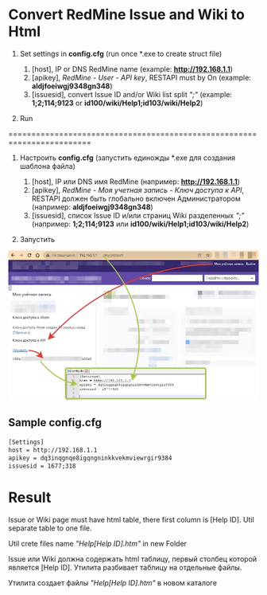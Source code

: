 # Convert RedMine Issue and Wiki to Html

1. Set settings in **config.cfg** (run once *.exe to create struct file)
   1. [host], IP or DNS RedMine name (example: **http://192.168.1.1**)
   2. [apikey], *RedMine - User - API key*, RESTAPI must by On (example: **aldjfoeiwgj9348gn348**)
   3. [issuesid], convert Issue ID and/or Wiki list split *";"* (example: **1;2;114;9123** or **id100/wiki/Help1;id103/wiki/Help2**)

2. Run

========================================================================
1. Настроить **config.cfg** (запустить единожды *.exe для создания шаблона файла)
   1. [host], IP или DNS имя RedMine (например: **http://192.168.1.1**)
   2. [apikey], *RedMine - Моя учетная запись - Ключ доступа к API*, RESTAPI должен быть глобально включен Администратором (например: **aldjfoeiwgj9348gn348**)
   3. [issuesid], список Issue ID и/или страниц Wiki разделенных *";"* (например: **1;2;114;9123** или **id100/wiki/Help1;id103/wiki/Help2**)

2. Запустить 

![alt text](https://github.com/MasyGreen/RedMine.ToHelp/blob/master/Settings%20manual%20(config.cfg).jpg)

## Sample config.cfg
```
[Settings]
host = http://192.168.1.1
apikey = dq3inqgnqe8igqngninkkvekmviewrgir9384
issuesid = 1677;318
```

# Result
Issue or Wiki page must have html table, there first column is [Help ID]. Util separate table to one file.

Util crete files name *"Help[Help ID].htm"* in new Folder

Issue или Wiki должна содержать html таблицу, первый столбец которой является [Help ID]. Утилита разбивает таблицу на отдельные файлы.

Утилита создает файлы *"Help[Help ID].htm"* в новом каталоге